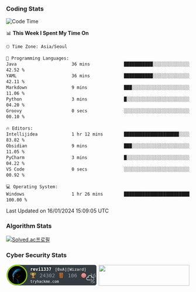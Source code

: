 ### Coding Stats

<!--START_SECTION:waka-->
![Code Time](http://img.shields.io/badge/Code%20Time-1%20hr%2026%20mins-blue)

📊 **This Week I Spent My Time On** 

```text
🕑︎ Time Zone: Asia/Seoul

💬 Programming Languages: 
Java                     36 mins             ███████████░░░░░░░░░░░░░░   42.52 % 
YAML                     36 mins             ███████████░░░░░░░░░░░░░░   42.11 % 
Markdown                 9 mins              ███░░░░░░░░░░░░░░░░░░░░░░   11.06 % 
Python                   3 mins              █░░░░░░░░░░░░░░░░░░░░░░░░   04.20 % 
Groovy                   0 secs              ░░░░░░░░░░░░░░░░░░░░░░░░░   00.10 % 

🔥 Editors: 
Intellijidea             1 hr 12 mins        █████████████████████░░░░   83.82 % 
Obsidian                 9 mins              ███░░░░░░░░░░░░░░░░░░░░░░   11.05 % 
PyCharm                  3 mins              █░░░░░░░░░░░░░░░░░░░░░░░░   04.22 % 
VS Code                  0 secs              ░░░░░░░░░░░░░░░░░░░░░░░░░   00.92 % 

💻 Operating System: 
Windows                  1 hr 26 mins        █████████████████████████   100.00 % 
```


 Last Updated on 16/01/2024 15:09:05 UTC
<!--END_SECTION:waka-->

### Algorithm Stats

[![Solved.ac프로필](http://mazassumnida.wtf/api/v2/generate_badge?boj=revi1337)](https://solved.ac/revi1337)

### Cyber Security Stats

[![revi1337's tryhackme stats](https://raw.githubusercontent.com/Revi1337/Revi1337/main/assets/thm_propic.png)][tryhackme]
[<img src="https://www.hackthebox.com/badge/image/1002993" width="248.01" height="57">][hackthebox]


[website]: https://revi1337.com
[tryhackme]: https://tryhackme.com/p/revi1337
[hackthebox]: https://app.hackthebox.com/profile/1002993
